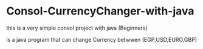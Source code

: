 # Consol-CurrencyChanger-with-java
this is a very simple consol project with java (Beginners)

is a java program that can change Currency betwwen (EGP,USD,EURO,GBP)
